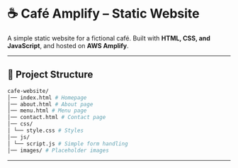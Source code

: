 # ☕ Café Amplify – Static Website

A simple static website for a fictional café. Built with **HTML, CSS, and JavaScript**, and hosted on **AWS Amplify**.

---

## 📂 Project Structure

```bash
cafe-website/
│── index.html # Homepage
│── about.html # About page
│── menu.html # Menu page
│── contact.html # Contact page
│── css/
│ └── style.css # Styles
│── js/
│ └── script.js # Simple form handling
│── images/ # Placeholder images
```

---

